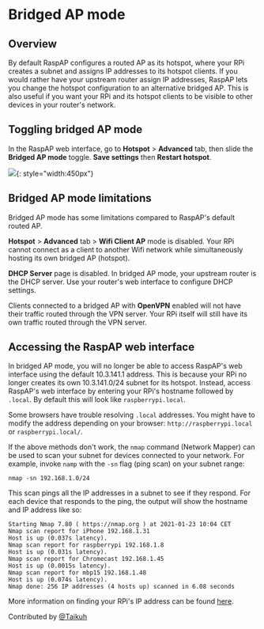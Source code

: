 # Bridged AP mode

## Overview

By default RaspAP configures a routed AP as its hotspot, where your RPi creates a subnet and assigns IP addresses to its hotspot clients.
If you would rather have your upstream router assign IP addresses, RaspAP lets you change the hotspot configuration to an alternative bridged AP. This is also useful if you want your RPi and its hotspot clients to be visible to other devices in your router's network.

## Toggling bridged AP mode
In the RaspAP web interface, go to **Hotspot** > **Advanced** tab, then slide the **Bridged AP mode** toggle. **Save settings** then **Restart hotspot**.

![](https://i.imgur.com/rcNuist.png){: style="width:450px"}

## Bridged AP mode limitations
Bridged AP mode has some limitations compared to RaspAP's default routed AP.

**Hotspot** > **Advanced** tab > **Wifi Client AP** mode is disabled. Your RPi cannot connect as a client to another Wifi network while simultaneously hosting its own bridged AP (hotspot).

**DHCP Server** page is disabled. In bridged AP mode, your upstream router is the DHCP server. Use your router's web interface to configure DHCP settings.

Clients connected to a bridged AP with **OpenVPN** enabled will not have their traffic routed through the VPN server. Your RPi itself will still have its own traffic routed through the VPN server.

## Accessing the RaspAP web interface
In bridged AP mode, you will no longer be able to access RaspAP's web interface using the default 10.3.141.1 address. This is because your RPi no longer creates its own 10.3.141.0/24 subnet for its hotspot. Instead, access RaspAP's web interface by entering your RPi's hostname followed by `.local`. By default this will look like `raspberrypi.local`.

Some browsers have trouble resolving `.local` addresses. You might have to modify the address depending on your browser: `http://raspberrypi.local` or `raspberrypi.local/`.

If the above methods don't work, the `nmap` command (Network Mapper) can be used to scan your subnet for devices connected to your network. For example, invoke `namp` with the `-sn` flag (ping scan) 
on your subnet range:

```
nmap -sn 192.168.1.0/24
```

This scan pings all the IP addresses in a subnet to see if they respond. For each device that responds to the ping, the output will show the hostname and IP address like so:

```
Starting Nmap 7.80 ( https://nmap.org ) at 2021-01-23 10:04 CET
Nmap scan report for iPhone 192.168.1.31
Host is up (0.037s latency).
Nmap scan report for raspberrypi 192.168.1.8
Host is up (0.031s latency).
Nmap scan report for Chromecast 192.168.1.45
Host is up (0.0015s latency).
Nmap scan report for mbp15 192.168.1.48
Host is up (0.074s latency).
Nmap done: 256 IP addresses (4 hosts up) scanned in 6.08 seconds
```

More information on finding your RPi's IP address can be found [here](https://www.raspberrypi.org/documentation/remote-access/ip-address.md).

Contributed by [@Taikuh](https://github.com/Taikuh)

